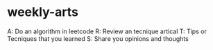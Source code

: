 # weekly-arts

A: Do an algorithm in leetcode
R: Review an tecnique artical
T: Tips or Tecniques that you learned
S: Share you opinions and thoughts 
